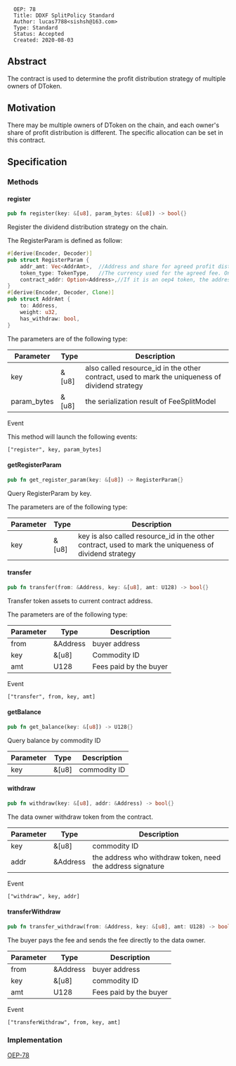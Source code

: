 ```
  OEP: 78
  Title: DDXF SplitPolicy Standard
  Author: lucas7788<sishsh@163.com>
  Type: Standard
  Status: Accepted
  Created: 2020-08-03
```

## Abstract


The contract is used to determine the profit distribution strategy of multiple owners of DToken.


## Motivation

There may be multiple owners of DToken on the chain, and each owner's share of profit distribution is different. The specific allocation can be set in this contract.

## Specification

### Methods

#### register

```rust
pub fn register(key: &[u8], param_bytes: &[u8]) -> bool{}
```

Register the dividend distribution strategy on the chain.

The RegisterParam is defined as follow:
```rust
#[derive(Encoder, Decoder)]
pub struct RegisterParam {
    addr_amt: Vec<AddrAmt>,  //Address and share for agreed profit distribution
    token_type: TokenType,   //The currency used for the agreed fee. Ont, ong and oep4 are currently supported
    contract_addr: Option<Address>,//If it is an oep4 token, the address where the oep4 contract needs to be executed
}
#[derive(Encoder, Decoder, Clone)]
pub struct AddrAmt {
    to: Address,
    weight: u32,
    has_withdraw: bool,
}
```


The parameters are of the following type:

| Parameter | Type | Description|
|-----------|-------|-----------|
| key | &[u8] | also called resource_id in the other contract, used to mark the uniqueness of dividend strategy
| param_bytes | &[u8] | the serialization result of FeeSplitModel

Event

This method will launch the following events:
```
["register", key, param_bytes]
```


#### getRegisterParam

```rust
pub fn get_register_param(key: &[u8]) -> RegisterParam{}
```

Query RegisterParam by key.

The parameters are of the following type:

| Parameter | Type | Description|
|-----------|-------|-----------|
| key | &[u8] | key is also called resource_id in the other contract, used to mark the uniqueness of dividend strategy


#### transfer

```rust
pub fn transfer(from: &Address, key: &[u8], amt: U128) -> bool{}
```

Transfer token assets to current contract address.

The parameters are of the following type:

| Parameter | Type | Description|
|-----------|-------|-----------|
| from | &Address | buyer address
| key | &[u8] | Commodity ID
| amt | U128 | Fees paid by the buyer

Event

```
["transfer", from, key, amt]
```

#### getBalance

```rust
pub fn get_balance(key: &[u8]) -> U128{}
```

Query balance by commodity ID

| Parameter | Type | Description|
|-----------|-------|-----------|
| key | &[u8] | commodity ID


#### withdraw

```rust
pub fn withdraw(key: &[u8], addr: &Address) -> bool{}
```

The data owner withdraw token from the contract.

| Parameter | Type | Description|
|-----------|-------|-----------|
| key | &[u8] | commodity ID
| addr | &Address | the address who withdraw token, need the address signature

Event

```
["withdraw", key, addr]
```

#### transferWithdraw

```rust
pub fn transfer_withdraw(from: &Address, key: &[u8], amt: U128) -> bool{}
```

The buyer pays the fee and sends the fee directly to the data owner.

| Parameter | Type | Description|
|-----------|-------|-----------|
| from | &Address | buyer address
| key | &[u8] | commodity ID
| amt | U128 | Fees paid by the buyer

Event

```
["transferWithdraw", from, key, amt]
```

### Implementation

[OEP-78](https://github.com/ont-bizsuite/ddxf-contract-suite/tree/master/contracts/split_policy)